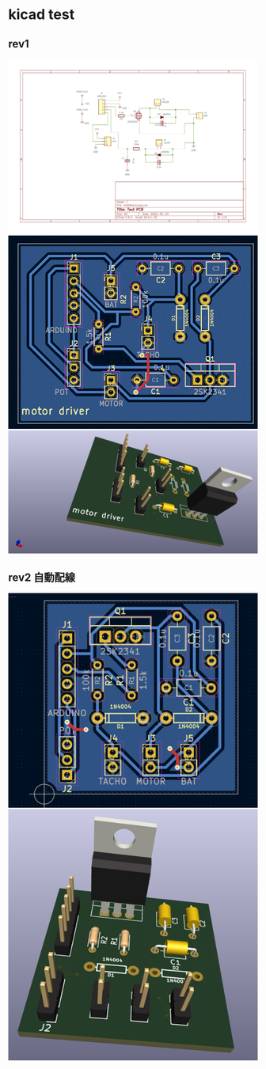 # kicad test
## rev1
![](sch.png)
![](board.png)
![](3d.png)

## rev2 自動配線
![](board2.png)
![](3d2.png)
